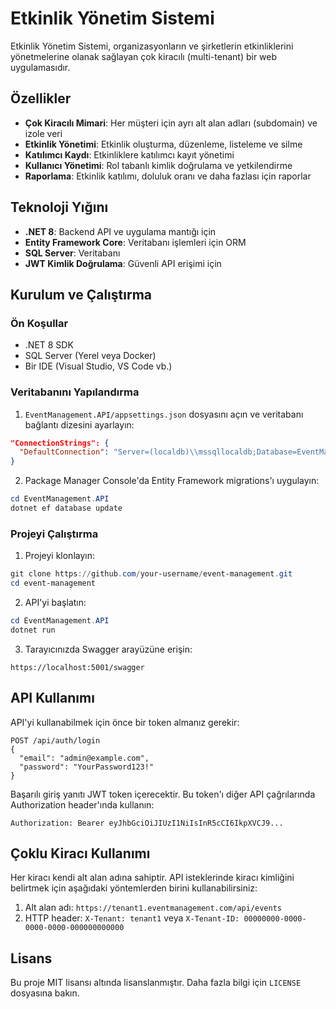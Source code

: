 # Etkinlik Yönetim Sistemi

Etkinlik Yönetim Sistemi, organizasyonların ve şirketlerin etkinliklerini yönetmelerine olanak sağlayan çok kiracılı (multi-tenant) bir web uygulamasıdır.

## Özellikler

- **Çok Kiracılı Mimari**: Her müşteri için ayrı alt alan adları (subdomain) ve izole veri
- **Etkinlik Yönetimi**: Etkinlik oluşturma, düzenleme, listeleme ve silme
- **Katılımcı Kaydı**: Etkinliklere katılımcı kayıt yönetimi
- **Kullanıcı Yönetimi**: Rol tabanlı kimlik doğrulama ve yetkilendirme
- **Raporlama**: Etkinlik katılımı, doluluk oranı ve daha fazlası için raporlar

## Teknoloji Yığını

- **.NET 8**: Backend API ve uygulama mantığı için
- **Entity Framework Core**: Veritabanı işlemleri için ORM
- **SQL Server**: Veritabanı
- **JWT Kimlik Doğrulama**: Güvenli API erişimi için

## Kurulum ve Çalıştırma

### Ön Koşullar

- .NET 8 SDK
- SQL Server (Yerel veya Docker)
- Bir IDE (Visual Studio, VS Code vb.)

### Veritabanını Yapılandırma

1. `EventManagement.API/appsettings.json` dosyasını açın ve veritabanı bağlantı dizesini ayarlayın:

```json
"ConnectionStrings": {
  "DefaultConnection": "Server=(localdb)\\mssqllocaldb;Database=EventManagementDb;Trusted_Connection=True;MultipleActiveResultSets=true"
}
```

2. Package Manager Console'da Entity Framework migrations'ı uygulayın:

```powershell
cd EventManagement.API
dotnet ef database update
```

### Projeyi Çalıştırma

1. Projeyi klonlayın:

```powershell
git clone https://github.com/your-username/event-management.git
cd event-management
```

2. API'yi başlatın:

```powershell
cd EventManagement.API
dotnet run
```

3. Tarayıcınızda Swagger arayüzüne erişin:

```
https://localhost:5001/swagger
```

## API Kullanımı

API'yi kullanabilmek için önce bir token almanız gerekir:

```http
POST /api/auth/login
{
  "email": "admin@example.com",
  "password": "YourPassword123!"
}
```

Başarılı giriş yanıtı JWT token içerecektir. Bu token'ı diğer API çağrılarında Authorization header'ında kullanın:

```
Authorization: Bearer eyJhbGciOiJIUzI1NiIsInR5cCI6IkpXVCJ9...
```

## Çoklu Kiracı Kullanımı

Her kiracı kendi alt alan adına sahiptir. API isteklerinde kiracı kimliğini belirtmek için aşağıdaki yöntemlerden birini kullanabilirsiniz:

1. Alt alan adı: `https://tenant1.eventmanagement.com/api/events`
2. HTTP header: `X-Tenant: tenant1` veya `X-Tenant-ID: 00000000-0000-0000-0000-000000000000`

## Lisans

Bu proje MIT lisansı altında lisanslanmıştır. Daha fazla bilgi için `LICENSE` dosyasına bakın. 